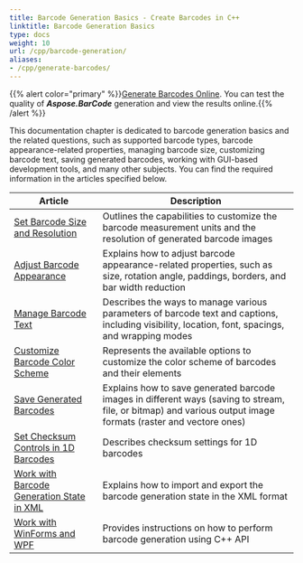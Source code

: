 ```yaml
---
title: Barcode Generation Basics - Create Barcodes in C++ 
linktitle: Barcode Generation Basics 
type: docs
weight: 10
url: /cpp/barcode-generation/
aliases:
- /cpp/generate-barcodes/
---
```


{{% alert color="primary" %}}[Generate Barcodes Online](https://products.aspose.app/barcode/generate). You can test the quality of ***Aspose.BarCode*** generation and view the results online.{{% /alert %}}

This documentation chapter is dedicated to barcode generation basics and the related questions, such as supported barcode types, barcode appearance-related properties, managing barcode size, customizing barcode text, saving generated barcodes, working with GUI-based development tools, and many other subjects. You can find the required information in the articles specified below.
   
| Article | Description |
|---|---|
|[Set Barcode Size and Resolution](/barcode/cpp/set-barcode-size/)|Outlines the capabilities to customize the barcode measurement units and the resolution of generated barcode images|
|[Adjust Barcode Appearance](/barcode/cpp/customize-barcode-appearance/)|Explains how to adjust barcode appearance-related properties, such as size, rotation angle, paddings, borders, and bar width reduction|
|[Manage Barcode Text](/barcode/cpp/set-barcode-text/)|Describes the ways to manage various parameters of barcode text and captions, including visibility, location, font, spacings, and wrapping modes|
|[Customize Barcode Color Scheme](/barcode/cpp/customize-barcode-color/)|Represents the available options to customize the color scheme of barcodes and their elements|
|[Save Generated Barcodes](/barcode/net/save-barcode-image/)|Explains how to save generated barcode images in different ways (saving to stream, file, or bitmap) and various output image formats (raster and vectore ones)|
|[Set Checksum Controls in 1D Barcodes](/barcode/cpp/set-checksum-controls/)|Describes checksum settings for 1D barcodes|
|[Work with Barcode Generation State in XML](/barcode/cpp/barcode-generation-state-in-xml/)|Explains how to import and export the barcode generation state in the XML format|
|[Work with WinForms and WPF](/barcode/cpp/generate-barcodes-using-aspose-apis/)|Provides instructions on how to perform barcode generation using C++ API|

  

